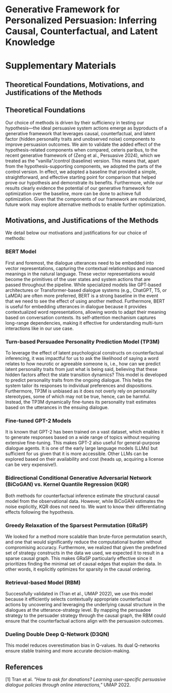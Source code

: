 # Generative Framework for Personalized Persuasion: Inferring Causal, Counterfactual, and Latent Knowledge

# Supplementary Materials

## Theoretical Foundations, Motivations, and Justifications of the Methods

## Theoretical Foundations

Our choice of methods is driven by their sufficiency in testing our hypothesis—the ideal persuasive system actions emerge as byproducts of a generative framework that leverages causal, counterfactual, and latent factor (hidden personality traits and unobserved noise) components to improve persuasion outcomes. We aim to validate the added effect of the hypothesis-related components when compared, ceteris paribus, to the recent generative framework of (Zeng et al., Persuasive 2024), which we treated as the "vanilla"/control (baseline) version. This means that, apart from the hypothesis-supporting components, we adopted the parts of the control version. In effect, we adopted a baseline that provided a simple, straightforward, and effective starting point for comparison that helped prove our hypothesis and demonstrate its benefits. Furthermore, while our results clearly evidence the potential of our generative framework for optimization over the baseline, more can be done to achieve full optimization. Given that the components of our framework are modularized, future work may explore alternative methods to enable further optimization.

## Motivations, and Justifications of the Methods
We detail below our motivations and justifications for our choice of methods:

### BERT Model
First and foremost, the dialogue utterances need to be embedded into vector representations, capturing the contextual relationships and nuanced meanings in the natural language. These vector representations would become the primitives of the user states and system actions that are passed throughout the pipeline. While specialized models like GPT-based architectures or Transformer-based dialogue systems (e.g., ChatGPT, T5, or LaMDA) are often more preferred, BERT is a strong baseline in the event that we need to see the effect of using another method. Furthermore, BERT is useful for embedding utterances in dialogue because it provides contextualized word representations, allowing words to adapt their meaning based on conversation contexts. Its self-attention mechanism captures long-range dependencies, making it effective for understanding multi-turn interactions like in our use case.

### Turn-based Persuadee Personality Prediction Model (TP3M)
To leverage the effect of latent psychological constructs on counterfactual inferencing, it was impactful for us to ask the likelihood of saying a word relates to how neurotic or agreeable someone is, i.e., how can we predict latent personality traits from just what is being said, believing that these hidden factors affect the state transition dynamics? This model is developed to predict personality traits from the ongoing dialogue. This helps the system tailor its responses to individual preferences and dispositions. Furthermore, TP3M is unbiased as it does not overly rely on personality stereotypes, some of which may not be true, hence, can be harmful. Instead, the TP3M dynamically fine-tunes its personality trait estimates based on the utterances in the ensuing dialogue.

### Fine-tuned GPT-2 Models
It is known that GPT-2 has been trained on a vast dataset, which enables it to generate responses based on a wide range of topics without requiring extensive fine-tuning. This makes GPT-2 also useful for general-purpose dialogue agents. It is one of the early large language models (LLMs) but sufficient for us given that it is more accessible. Other LLMs can be explored based on their availability and cost (heads up, acquiring a license can be very expensive!).

### Bidirectional Conditional Generative Adversarial Network (BiCoGAN) vs. Kernel Quantile Regression (KQR)
Both methods for counterfactual inference estimate the structural causal model from the observational data. However, while BiCoGAN estimates the noise explicitly, KQR does not need to. We want to know their differentiating effects following the hypothesis.

### Greedy Relaxation of the Sparsest Permutation (GRaSP)
We looked for a method more scalable than brute-force permutation search, and one that would significantly reduce the computational burden without compromising accuracy. Furthermore, we realized that given the predefined set of strategy constructs in the data we used, we expected it to result in a sparse causal graph. This makes GRaSP particularly effective since it prioritizes finding the minimal set of causal edges that explain the data. In other words, it explicitly optimizes for sparsity in the causal ordering.

### Retrieval-based Model (RBM)
Successfully validated in (Tran et al., UMAP 2022), we use this model because it efficiently selects contextually appropriate counterfactual actions by uncovering and leveraging the underlying causal structure in the dialogues at the utterance-strategy level. By mapping the persuadee strategy to the persuader strategy through the causal graph, the RBM could ensure that the counterfactual actions align with the persuasion outcomes.

### Dueling Double Deep Q-Network (D3QN)
This model reduces overestimation bias in Q-values. Its dual Q-networks ensure stable training and more accurate decision-making.

## References

[1] Tran et al. *"How to ask for donations? Learning user-specific persuasive dialogue policies through online interactions,"* UMAP 2022.
